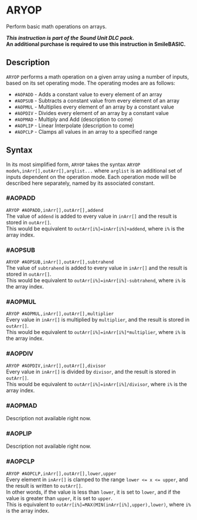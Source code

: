 # ARYOP #
Perform basic math operations on arrays.

***This instruction is part of the Sound Unit DLC pack.*  
An additional purchase is required to use this instruction in SmileBASIC.**

## Description ##
`ARYOP` performs a math operation on a given array using a number of inputs,
based on its set operating mode. The operating modes are as follows:
- `#AOPADD` - Adds a constant value to every element of an array
- `#AOPSUB` - Subtracts a constant value from every element of an array
- `#AOPMUL` - Multiplies every element of an array by a constant value
- `#AOPDIV` - Divides every element of an array by a constant value
- `#AOPMAD` - Multiply and Add (description to come)
- `#AOPLIP` - Linear Interpolate (description to come)
- `#AOPCLP` - Clamps all values in an array to a specified range

## Syntax ##
In its most simplified form, `ARYOP` takes the syntax `ARYOP mode%,inArr[],outArr[],arglist...`
where `arglist` is an additional set of inputs dependent on the operation mode.
Each operation mode will be described here separately, named by its associated constant.
### #AOPADD ###
`ARYOP #AOPADD,inArr[],outArr[],addend`  
The value of `addend` is added to every value in `inArr[]` and the result is
stored in `outArr[]`.  
This would be equivalent to `outArr[i%]=inArr[i%]+addend`,
where `i%` is the array index.
### #AOPSUB ###
`ARYOP #AOPSUB,inArr[],outArr[],subtrahend`  
The value of `subtrahend` is added to every value in `inArr[]` and the result is
stored in `outArr[]`.  
This would be equivalent to `outArr[i%]=inArr[i%]-subtrahend`,
where `i%` is the array index.
### #AOPMUL ###
`ARYOP #AOPMUL,inArr[],outArr[],multiplier`  
Every value in `inArr[]` is multiplied by `multiplier`, and the result is
stored in `outArr[]`.  
This would be equivalent to `outArr[i%]=inArr[i%]*multiplier`,
where `i%` is the array index.
### #AOPDIV ###
`ARYOP #AOPDIV,inArr[],outArr[],divisor`  
Every value in `inArr[]` is divided by `divisor`, and the result is
stored in `outArr[]`.  
This would be equivalent to `outArr[i%]=inArr[i%]/divisor`,
where `i%` is the array index.
### #AOPMAD ###
Description not available right now.
### #AOPLIP ###
Description not available right now.
### #AOPCLP ###
`ARYOP #AOPCLP,inArr[],outArr[],lower,upper`  
Every element in `inArr[]` is clamped to the range `lower <= x <= upper`,
and the result is written to `outArr[]`.  
In other words, if the value is less than `lower`, it is set to `lower`,
and if the value is greater than `upper`, it is set to `upper`.  
This is equivalent to `outArr[i%]=MAX(MIN(inArr[i%],upper),lower)`,
where `i%` is the array index.
